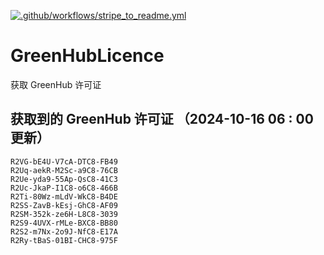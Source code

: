 [![.github/workflows/stripe_to_readme.yml](https://github.com/zjx-kimi/GreenHubLicence/actions/workflows/stripe_to_readme.yml/badge.svg)](https://github.com/zjx-kimi/GreenHubLicence/actions/workflows/stripe_to_readme.yml)
# GreenHubLicence
获取 GreenHub 许可证
## 获取到的 GreenHub 许可证 （2024-10-16 06 : 00 更新）
```
R2VG-bE4U-V7cA-DTC8-FB49
R2Uq-aekR-M2Sc-a9C8-76CB
R2Ue-yda9-55Ap-QsC8-41C3
R2Uc-JkaP-I1C8-o6C8-466B
R2Ti-80Wz-mLdV-WkC8-B4DE
R2SS-ZavB-kEsj-GhC8-AF09
R2SM-352k-ze6H-L8C8-3039
R2S9-4UVX-rMLe-BXC8-BB80
R2S2-m7Nx-2o9J-NfC8-E17A
R2Ry-tBaS-01BI-CHC8-975F
```
